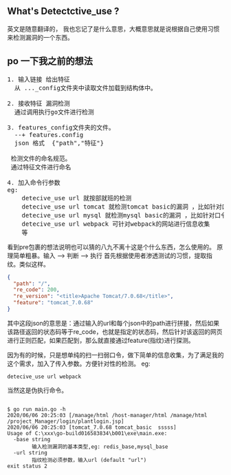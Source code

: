 ## What's Detectctive_use ?
 英文是随意翻译的， 我也忘记了是什么意思，大概意思就是说根据自己使用习惯来检测漏洞的一个东西。
## po 一下我之前的想法
<pre>
1. 输入链接 给出特征
  从 ..._config文件夹中读取文件加载到结构体中。

2. 接收特征 漏洞检测
  通过调用执行go文件进行检测

3. features_config文件夹的文件。
  --+ features.config
  json 格式  {"path","特征"}

 检测文件的命名规范。
 通过特征文件进行命名

4. 加入命令行参数
eg:
    detecive_use url 就按部就班的检测
    detecive_use url tomcat 就检测tomcat basic的漏洞 ，比如针对口令进行破解
    detecive_use url mysql 就检测mysql basic的漏洞 ，比如针对口令进行破解
    detecive_use url webpack 可针对webpack的网站进行信息收集
    等
</pre>
看到pre包裹的想法说明也可以猜的八九不离十这是个什么东西，怎么使用的。
原理简单粗暴。输入 --> 判断 --> 执行
首先根据使用者渗透测试的习惯，提取指纹。类似这样。

```json
{
  "path": "/",
  "re_code": 200,
  "re_version": "<title>Apache Tomcat/7.0.68</title>",
  "feature": "tomcat_7.0.68"
}
```
其中这段json的意思是：通过输入的url和每个json中的path进行拼接，然后如果该路径返回的状态码等于re_code，也就是指定的状态码，然后针对该返回的网页进行正则匹配，如果匹配到，那么就直接通过feature(指纹)进行探测。

因为有的时候，只是想单纯的扫一扫弱口令，做下简单的信息收集，为了满足我的这个需求，加入了传入参数。方便针对性的检测。
eg:
```shell
detecive_use url webpack
```
当然这是伪执行命令。
```buildoutcfg

$ go run main.go -h
2020/06/06 20:25:03 [/manage/html /host-manager/html /manage/html /project_Manager/login/plantlogin.jsp]
2020/06/06 20:25:03 [tomcat_7.0.68 tomcat_basic  sssss]
Usage of C:\xxx\go-build016583834\b001\exe\main.exe:
  -base string
        输入检测漏洞的基本类型,eg: redis_base,mysql_base
  -url string
        指纹检测必须参数，输入url (default "url")
exit status 2

```